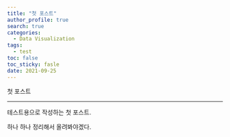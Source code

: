 ```yaml
---
title: "첫 포스트"
author_profile: true
search: true
categories: 
  - Data Visualization
tags: 
  - test
toc: false
toc_sticky: fasle
date: 2021-09-25
---
```


첫 포스트

-----------------

테스트용으로 작성하는 첫 포스트.   

하나 하나 정리해서 올려봐야겠다.   

